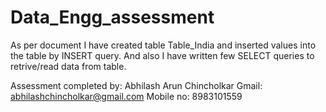 # Data_Engg_assessment
As per document I have created table Table_India and inserted values into the table by INSERT query.
And also I have written few SELECT queries to retrive/read data from table.


Assessment completed by: Abhilash Arun Chincholkar
Gmail: abhilashchincholkar@gmail.com
Mobile no: 8983101559
